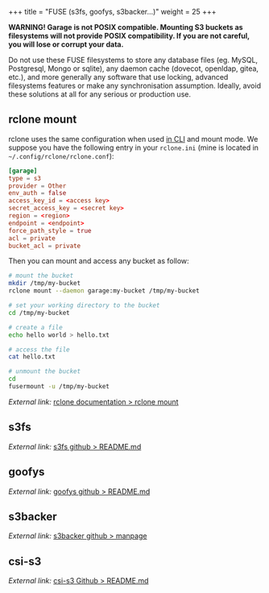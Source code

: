 +++
title = "FUSE (s3fs, goofys, s3backer...)"
weight = 25
+++

**WARNING! Garage is not POSIX compatible.
Mounting S3 buckets as filesystems will not provide POSIX compatibility.
If you are not careful, you will lose or corrupt your data.**

Do not use these FUSE filesystems to store any database files (eg. MySQL, Postgresql, Mongo or sqlite),
any daemon cache (dovecot, openldap, gitea, etc.),
and more generally any software that use locking, advanced filesystems features or make any synchronisation assumption.
Ideally, avoid these solutions at all for any serious or production use.

## rclone mount

rclone uses the same configuration when used [in CLI](@/documentation/connect/cli.md) and mount mode.
We suppose you have the following entry in your `rclone.ini` (mine is located in `~/.config/rclone/rclone.conf`):

```toml
[garage]
type = s3
provider = Other
env_auth = false
access_key_id = <access key>
secret_access_key = <secret key>
region = <region>
endpoint = <endpoint>
force_path_style = true
acl = private
bucket_acl = private
```

Then you can mount and access any bucket as follow:

```bash
# mount the bucket
mkdir /tmp/my-bucket
rclone mount --daemon garage:my-bucket /tmp/my-bucket

# set your working directory to the bucket
cd /tmp/my-bucket

# create a file
echo hello world > hello.txt

# access the file
cat hello.txt

# unmount the bucket
cd
fusermount -u /tmp/my-bucket
```

*External link:* [rclone documentation > rclone mount](https://rclone.org/commands/rclone_mount/)

## s3fs

*External link:* [s3fs github > README.md](https://github.com/s3fs-fuse/s3fs-fuse#user-content-examples)

## goofys

*External link:* [goofys github > README.md](https://github.com/kahing/goofys#user-content-usage)

## s3backer

*External link:* [s3backer github > manpage](https://github.com/archiecobbs/s3backer/wiki/ManPage)

## csi-s3

*External link:* [csi-s3 Github > README.md](https://github.com/ctrox/csi-s3)
